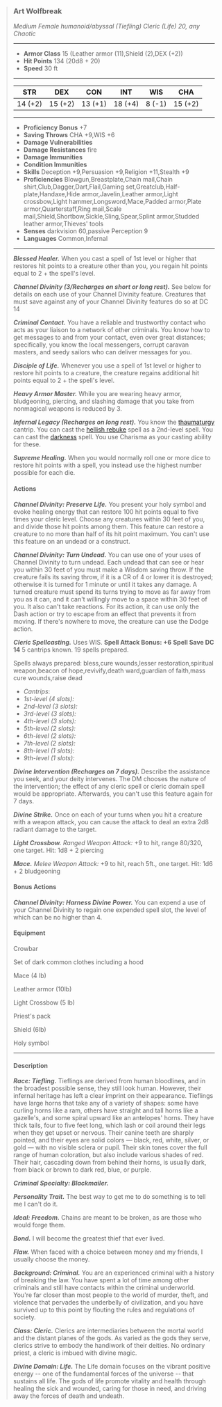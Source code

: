 >### Art Wolfbreak
>*Medium Female humanoid/abyssal (Tiefling) Cleric (Life) 20, any Chaotic*
>___
>- **Armor Class** 15 (Leather armor (11),Shield (2),DEX (+2))
>- **Hit Points** 134 (20d8 + 20)
>- **Speed** 30 ft
>___
>|**STR**|**DEX**|**CON**|**INT**|**WIS**|**CHA**|
>|:-:|:-:|:-:|:-:|:-:|:-:|
>|14 (+2)|15 (+2)|13 (+1)|18 (+4)|8 (-1)|15 (+2)|
>___
>- **Proficiency Bonus** +7
>- **Saving Throws** CHA +9,WIS +6
>- **Damage Vulnerabilities** 
>- **Damage Resistances** fire
>- **Damage Immunities** 
>- **Condition Immunities** 
>- **Skills** Deception +9,Persuasion +9,Religion +11,Stealth +9
>- **Proficiencies** Blowgun,Breastplate,Chain mail,Chain shirt,Club,Dagger,Dart,Flail,Gaming set,Greatclub,Half-plate,Handaxe,Hide armor,Javelin,Leather armor,Light crossbow,Light hammer,Longsword,Mace,Padded armor,Plate armor,Quarterstaff,Ring mail,Scale mail,Shield,Shortbow,Sickle,Sling,Spear,Splint armor,Studded leather armor,Thieves' tools
>- **Senses** darkvision 60,passive Perception 9
>- **Languages** Common,Infernal
>___
>***Blessed Healer.*** When you cast a spell of 1st level or higher that restores hit points to a creature other than you, you regain hit points equal to 2 + the spell's level.
>
>***Channel Divinity (3/Recharges on short or long rest).*** See below for details on each use of your Channel Divinity feature. Creatures that must save against any of your Channel Divinity features do so at DC 14
>
>***Criminal Contact.*** You have a reliable and trustworthy contact who acts as your liaison to a network of other criminals. You know how to get messages to and from your contact, even over great distances; specifically, you know the local messengers, corrupt caravan masters, and seedy sailors who can deliver messages for you.
>
>***Disciple of Life.*** Whenever you use a spell of 1st level or higher to restore hit points to a creature, the creature regains additional hit points equal to 2 + the spell's level.
>
>***Heavy Armor Master.*** While you are wearing heavy armor, bludgeoning, piercing, and slashing damage that you take from nonmagical weapons is reduced by 3.
>
>***Infernal Legacy (Recharges on long rest).*** You know the [thaumaturgy](http://worldspine.tedneward.com/magic/spells/thaumaturgy/) cantrip. You can cast the [hellish rebuke](http://worldspine.tedneward.com/magic/spells/hellish-rebuke/) spell as a 2nd-level spell. You can cast the [darkness](http://worldspine.tedneward.com/magic/spells/darkness/) spell. You use Charisma as your casting ability for these.
>
>***Supreme Healing.*** When you would normally roll one or more dice to restore hit points with a spell, you instead use the highest number possible for each die.
>
>#### Actions
>***Channel Divinity: Preserve Life.*** You present your holy symbol and evoke healing energy that can restore 100 hit points equal to five times your cleric level. Choose any creatures within 30 feet of you, and divide those hit points among them. This feature can restore a creature to no more than half of its hit point maximum. You can't use this feature on an undead or a construct.
>
>***Channel Divinity: Turn Undead.*** You can use one of your uses of Channel Divinity to turn undead. Each undead that can see or hear you within 30 feet of you must make a Wisdom saving throw. If the creature fails its saving throw, if it is a CR of 4 or lower it is destroyed; otherwise it is turned for 1 minute or until it takes any damage. A turned creature must spend its turns trying to move as far away from you as it can, and it can't willingly move to a space within 30 feet of you. It also can't take reactions. For its action, it can use only the Dash action or try to escape from an effect that prevents it from moving. If there's nowhere to move, the creature can use the Dodge action.
>
>***Cleric Spellcasting.*** Uses WIS. **Spell Attack Bonus: +6** **Spell Save DC 14**  5 cantrips known. 19 spells prepared. 
>
>Spells always prepared: bless,cure wounds,lesser restoration,spiritual weapon,beacon of hope,revivify,death ward,guardian of faith,mass cure wounds,raise dead
>
>* *Cantrips*: 
>* *1st-level (4 slots):* 
>* *2nd-level (3 slots):* 
>* *3rd-level (3 slots):* 
>* *4th-level (3 slots):* 
>* *5th-level (2 slots):* 
>* *6th-level (2 slots):* 
>* *7th-level (2 slots):* 
>* *8th-level (1 slots):* 
>* *9th-level (1 slots):* 
>
>
>***Divine Intervention (Recharges on 7 days).*** Describe the assistance you seek, and your deity intervenes. The DM chooses the nature of the intervention; the effect of any cleric spell or cleric domain spell would be appropriate. Afterwards, you can't use this feature again for 7 days.
>
>***Divine Strike.*** Once on each of your turns when you hit a creature with a weapon attack, you can cause the attack to deal an extra 2d8 radiant damage to the target.
>
>***Light Crossbow.*** *Ranged Weapon Attack:* +9 to hit, range 80/320, one target. Hit: 1d8 + 2 piercing
>
>***Mace.*** *Melee Weapon Attack:* +9 to hit, reach 5ft., one target. Hit: 1d6 + 2 bludgeoning
>
>#### Bonus Actions
>***Channel Divinity: Harness Divine Power.*** You can expend a use of your Channel Divinity to regain one expended spell slot, the level of which can be no higher than 4.
>
>#### Equipment
>Crowbar
>
>Set of dark common clothes including a hood
>
>Mace (4 lb)
>
>Leather armor (10lb)
>
>Light Crossbow (5 lb)
>
>Priest's pack
>
>Shield (6lb)
>
>Holy symbol
>
>___
>#### Description
>***Race: Tiefling.*** Tieflings are derived from human bloodlines, and in the broadest possible sense, they still look human. However, their infernal heritage has left a clear imprint on their appearance. Tieflings have large horns that take any of a variety of shapes: some have curling horns like a ram, others have straight and tall horns like a gazelle's, and some spiral upward like an antelopes' horns. They have thick tails, four to five feet long, which lash or coil around their legs when they get upset or nervous. Their canine teeth are sharply pointed, and their eyes are solid colors — black, red, white, silver, or gold — with no visible sclera or pupil. Their skin tones cover the full range of human coloration, but also include various shades of red. Their hair, cascading down from behind their horns, is usually dark, from black or brown to dark red, blue, or purple.
>
>***Criminal Specialty: Blackmailer.***
>
>***Personality Trait.*** The best way to get me to do something is to tell me I can't do it.
>
>***Ideal: Freedom.*** Chains are meant to be broken, as are those who would forge them.
>
>***Bond.*** I will become the greatest thief that ever lived.
>
>***Flaw.*** When faced with a choice between money and my friends, I usually choose the money.
>
>***Background: Criminal.*** You are an experienced criminal with a history of breaking the law. You have spent a lot of time among other criminals and still have contacts within the criminal underworld. You're far closer than most people to the world of murder, theft, and violence that pervades the underbelly of civilization, and you have survived up to this point by flouting the rules and regulations of society.
>
>***Class: Cleric.*** Clerics are intermediaries between the mortal world and the distant planes of the gods. As varied as the gods they serve, clerics strive to embody the handiwork of their deities. No ordinary priest, a cleric is imbued with divine magic.
>
>***Divine Domain: Life.*** The Life domain focuses on the vibrant positive energy -- one of the fundamental forces of the universe -- that sustains all life. The gods of life promote vitality and health through healing the sick and wounded, caring for those in need, and driving away the forces of death and undeath.
>
